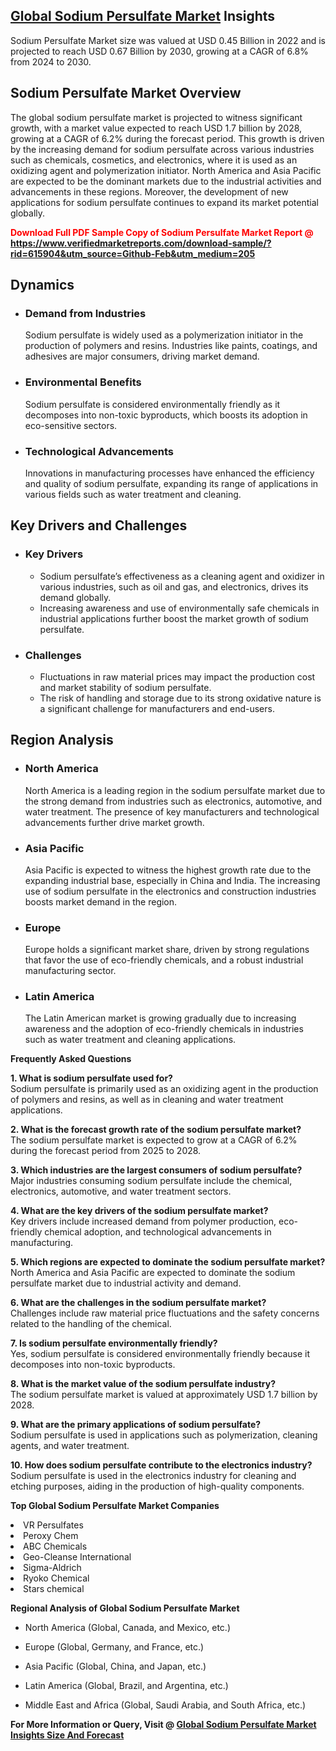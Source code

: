 <h2><a href="https://www.verifiedmarketreports.com/download-sample/?rid=615904&amp;utm_source=Github&amp;utm_medium=205" target="_blank">Global Sodium Persulfate Market</a> Insights</h2><p>Sodium Persulfate Market size was valued at USD 0.45 Billion in 2022 and is projected to reach USD 0.67 Billion by 2030, growing at a CAGR of 6.8% from 2024 to 2030.</p><p> <h2>Sodium Persulfate Market Overview</h2> <p>The global sodium persulfate market is projected to witness significant growth, with a market value expected to reach USD 1.7 billion by 2028, growing at a CAGR of 6.2% during the forecast period. This growth is driven by the increasing demand for sodium persulfate across various industries such as chemicals, cosmetics, and electronics, where it is used as an oxidizing agent and polymerization initiator. North America and Asia Pacific are expected to be the dominant markets due to the industrial activities and advancements in these regions. Moreover, the development of new applications for sodium persulfate continues to expand its market potential globally.</p> <p><strong><p><span class=""><span style="color: #ff0000;"><strong>Download Full PDF Sample Copy of Sodium Persulfate Market Report</strong> @ </span><a href="https://www.verifiedmarketreports.com/download-sample/?rid=615904&amp;utm_source=Github-Feb&amp;utm_medium=205" target="_blank">https://www.verifiedmarketreports.com/download-sample/?rid=615904&amp;utm_source=Github-Feb&amp;utm_medium=205</a></span></p></strong></p> <h2>Dynamics</h2> <ul> <li><h3>Demand from Industries</h3> Sodium persulfate is widely used as a polymerization initiator in the production of polymers and resins. Industries like paints, coatings, and adhesives are major consumers, driving market demand.</li> <li><h3>Environmental Benefits</h3> Sodium persulfate is considered environmentally friendly as it decomposes into non-toxic byproducts, which boosts its adoption in eco-sensitive sectors.</li> <li><h3>Technological Advancements</h3> Innovations in manufacturing processes have enhanced the efficiency and quality of sodium persulfate, expanding its range of applications in various fields such as water treatment and cleaning.</li> </ul> <h2>Key Drivers and Challenges</h2> <ul> <li><h3>Key Drivers</h3> <ul> <li>Sodium persulfate’s effectiveness as a cleaning agent and oxidizer in various industries, such as oil and gas, and electronics, drives its demand globally.</li> <li>Increasing awareness and use of environmentally safe chemicals in industrial applications further boost the market growth of sodium persulfate.</li> </ul> </li> <li><h3>Challenges</h3> <ul> <li>Fluctuations in raw material prices may impact the production cost and market stability of sodium persulfate.</li> <li>The risk of handling and storage due to its strong oxidative nature is a significant challenge for manufacturers and end-users.</li> </ul> </li> </ul> <h2>Region Analysis</h2> <ul> <li><h3>North America</h3> North America is a leading region in the sodium persulfate market due to the strong demand from industries such as electronics, automotive, and water treatment. The presence of key manufacturers and technological advancements further drive market growth.</li> <li><h3>Asia Pacific</h3> Asia Pacific is expected to witness the highest growth rate due to the expanding industrial base, especially in China and India. The increasing use of sodium persulfate in the electronics and construction industries boosts market demand in the region.</li> <li><h3>Europe</h3> Europe holds a significant market share, driven by strong regulations that favor the use of eco-friendly chemicals, and a robust industrial manufacturing sector.</li> <li><h3>Latin America</h3> The Latin American market is growing gradually due to increasing awareness and the adoption of eco-friendly chemicals in industries such as water treatment and cleaning applications.</li> </ul> <p><strong>Frequently Asked Questions</strong></p> <p><strong>1. What is sodium persulfate used for?</strong><br> Sodium persulfate is primarily used as an oxidizing agent in the production of polymers and resins, as well as in cleaning and water treatment applications.</p> <p><strong>2. What is the forecast growth rate of the sodium persulfate market?</strong><br> The sodium persulfate market is expected to grow at a CAGR of 6.2% during the forecast period from 2025 to 2028.</p> <p><strong>3. Which industries are the largest consumers of sodium persulfate?</strong><br> Major industries consuming sodium persulfate include the chemical, electronics, automotive, and water treatment sectors.</p> <p><strong>4. What are the key drivers of the sodium persulfate market?</strong><br> Key drivers include increased demand from polymer production, eco-friendly chemical adoption, and technological advancements in manufacturing.</p> <p><strong>5. Which regions are expected to dominate the sodium persulfate market?</strong><br> North America and Asia Pacific are expected to dominate the sodium persulfate market due to industrial activity and demand.</p> <p><strong>6. What are the challenges in the sodium persulfate market?</strong><br> Challenges include raw material price fluctuations and the safety concerns related to the handling of the chemical.</p> <p><strong>7. Is sodium persulfate environmentally friendly?</strong><br> Yes, sodium persulfate is considered environmentally friendly because it decomposes into non-toxic byproducts.</p> <p><strong>8. What is the market value of the sodium persulfate industry?</strong><br> The sodium persulfate market is valued at approximately USD 1.7 billion by 2028.</p> <p><strong>9. What are the primary applications of sodium persulfate?</strong><br> Sodium persulfate is used in applications such as polymerization, cleaning agents, and water treatment.</p> <p><strong>10. How does sodium persulfate contribute to the electronics industry?</strong><br> Sodium persulfate is used in the electronics industry for cleaning and etching purposes, aiding in the production of high-quality components.</p> </p><p><strong>Top Global Sodium Persulfate Market Companies</strong></p><div data-test-id=""><p><li>VR Persulfates</li><li> Peroxy Chem</li><li> ABC Chemicals</li><li> Geo-Cleanse International</li><li> Sigma-Aldrich</li><li> Ryoko Chemical</li><li> Stars chemical</li></p><div><strong>Regional Analysis of&nbsp;Global Sodium Persulfate Market</strong></div><ul><li dir="ltr"><p dir="ltr">North America&nbsp;(Global, Canada, and Mexico, etc.)</p></li><li dir="ltr"><p dir="ltr">Europe (Global, Germany, and France, etc.)</p></li><li dir="ltr"><p dir="ltr">Asia Pacific&nbsp;(Global, China, and Japan, etc.)</p></li><li dir="ltr"><p dir="ltr">Latin America&nbsp;(Global, Brazil, and Argentina, etc.)</p></li><li dir="ltr">Middle East and Africa&nbsp;(Global, Saudi Arabia, and South Africa, etc.)</li></ul><p><strong>For More Information or Query, Visit @&nbsp;</strong><strong><a href="https://www.verifiedmarketreports.com/product/sodium-persulfate-market/?utm_source=Github&amp;utm_medium=205" target="_blank">Global Sodium Persulfate Market Insights Size And Forecast</a></strong></p></div>

